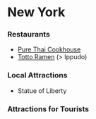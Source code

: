 # New York

### Restaurants
  - <a href='http://www.purethaicookhouse.com/about'>Pure Thai Cookhouse</a>
  - <a href='http://tottoramen.com'>Totto Ramen</a> (> Ippudo)
  
### Local Attractions
  - Statue of Liberty
  
### Attractions for Tourists
